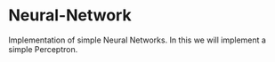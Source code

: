 # Neural-Network
Implementation of simple Neural Networks.
In this we will implement a simple Perceptron.
